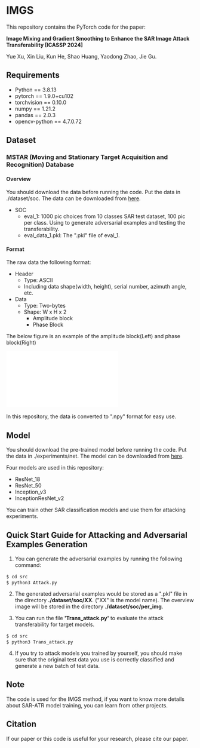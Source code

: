 # IMGS
This repository contains the PyTorch code for the paper:

**Image Mixing and Gradient Smoothing to Enhance the SAR Image Attack Transferability [ICASSP 2024]**

Yue Xu, Xin Liu, Kun He, Shao Huang, Yaodong Zhao, Jie Gu.

## Requirements
* Python == 3.8.13
* pytorch == 1.9.0+cu102
* torchvision == 0.10.0
* numpy == 1.21.2
* pandas == 2.0.3
* opencv-python == 4.7.0.72

## Dataset

### MSTAR (Moving and Stationary Target Acquisition and Recognition) Database

#### Overview
You should download the data before running the code. Put the data in ./dataset/soc. The data can be downloaded from [here](https://1drv.ms/f/s!AkwsJ37-ugI4gQ8oPIoYImlZ4he3?e=E4CtJT).

- SOC
    - eval_1: 1000 pic choices from 10 classes SAR test dataset, 100 pic per class. Using to generate adversarial examples and testing the transferability.
    - eval_data_1.pkl: The ".pkl" file of eval_1.

#### Format

The raw data the following format:
- Header
    - Type: ASCII
    - Including data shape(width, height), serial number, azimuth angle, etc.
- Data
    - Type: Two-bytes
    - Shape: W x H x 2
        - Amplitude block
        - Phase Block

The below figure is an example of the amplitude block(Left) and phase block(Right)

![Example of data block: 2S1](./experiments/pic/Original.pdf)

In this repository, the data is converted to ".npy" format for easy use. 

## Model
You should download the pre-trained model before running the code. Put the data in ./experiments/net. The model can be downloaded from [here](https://1drv.ms/f/s!AkwsJ37-ugI4gXlAOcwO3uF_pSnL?e=keIOvc).

Four models are used in this repository:
- ResNet_18
- ResNet_50
- Inception_v3
- InceptionResNet_v2

You can train other SAR classification models and use them for attacking experiments.

## Quick Start Guide for Attacking and Adversarial Examples Generation

1. You can generate the adversarial examples by running the following command:
```shell
$ cd src 
$ python3 Attack.py
```

2. The generated adversarial examples would be stored as a ".pkl" file in the directory **./dataset/soc/XX**. ("XX" is the model name). The overview image will be stored in the directory **./dataset/soc/per_img**. 

3. You can run the file **'Trans_attack.py'** to evaluate the attack transferability for target models.
```shell
$ cd src 
$ python3 Trans_attack.py
```
4. If you try to attack models you trained by yourself, you should make sure that the original test data you use is correctly classified and generate a new batch of test data.

## Note
The code is used for the IMGS method, if you want to know more details about SAR-ATR model training, you can learn from other projects.

## Citation
If our paper or this code is useful for your research, please cite our paper.

